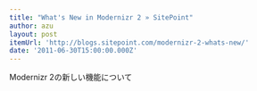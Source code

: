 ```yaml
---
title: "What's New in Modernizr 2 » SitePoint"
author: azu
layout: post
itemUrl: 'http://blogs.sitepoint.com/modernizr-2-whats-new/'
date: '2011-06-30T15:00:00.000Z'
---
```

Modernizr 2の新しい機能について
